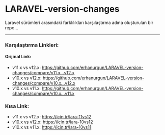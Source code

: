 # LARAVEL-version-changes

Laravel sürümleri arasındaki farklılıkları karşılaştırma adına oluşturulan bir repo...

---

### Karşılaştırma Linkleri:

#### Orijinal Link:

- v11.x vs v12.x: https://github.com/erhanurgun/LARAVEL-version-changes/compare/v11.x...v12.x
- v10.x vs v12.x: https://github.com/erhanurgun/LARAVEL-version-changes/compare/v10.x...v12.x
- v10.x vs v11.x: https://github.com/erhanurgun/LARAVEL-version-changes/compare/v10.x...v11.x

### Kısa Link:

- v11.x vs v12.x: https://icin.tr/lara-11vs12
- v10.x vs v12.x: https://icin.tr/lara-10vs12
- v10.x vs v11.x: https://icin.tr/lara-10vs11